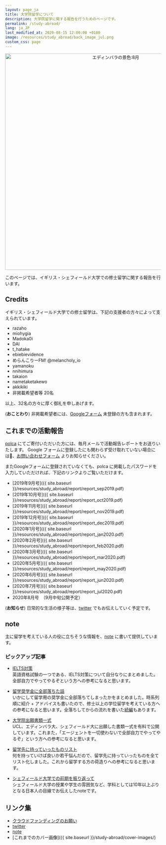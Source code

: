 ```yaml
---
layout: page_ja
title: 大学院留学について
description: 大学院留学に関する報告を行うためのページです。
permalink: /study-abroad/
lang: ja_JP
last_modified_at: 2020-08-15 12:00:00 +0100
image: /resources/study_abroad/back_image_jul.png
custom_css: page  
---
```


<div style="text-align: center;">
    <img src="{{ site.baseurl }}/resources/study_abroad/back_image_jul.png" alt="エディンバラの景色:8月" style="width: 700px; padding: none;"/>
</div>

このページでは、イギリス・シェフィールド大学での修士留学に関する報告を行います。  

## Credits  
イギリス・シェフィールド大学での修士留学は、下記の支援者の方々によって支えられています。   

* razaho    
* miohygia    
* Madoka0i  
* DAI  
* t_hatake  
* ebiebievidence  
* めらんこりーFM! @melancholy_io  
* yamanoku  
* nnihimura  
* takaion  
* nametaketakewo  
* akkikiki
* 非掲載希望者等 20名  

以上、32名の方々に厚く御礼を申しあげます。  

(**おことわり**) 非掲載希望者には、[Googleフォーム](https://forms.gle/r8dstQV33Ep3d55NA) 未登録の方も含まれます。


## これまでの活動報告  
[polca](https://polca.jp/projects/I3kvZaRxh8R) にてご寄付いただいた方には、毎月メールで活動報告レポートをお送りいたします。
Google フォームに登録したにも関わらず受け取れていない場合には、[お問い合わせフォーム](https://gucci-j.github.io/contact/) よりお知らせください。  

またGoogleフォームに登録されていなくても、polca に掲載したパスワードを入力していただければ、下記のリンクよりご覧いただけます。  

* [2019年9月号]({{ site.baseurl }}/resources/study_abroad/report/report_sep2019.pdf)  
* [2019年10月号]({{ site.baseurl }}/resources/study_abroad/report/report_oct2019.pdf)  
* [2019年11月号]({{ site.baseurl }}/resources/study_abroad/report/report_nov2019.pdf)   
* [2019年12月号]({{ site.baseurl }}/resources/study_abroad/report/report_dec2019.pdf)  
* [2020年1月号]({{ site.baseurl }}/resources/study_abroad/report/report_jan2020.pdf)  
* [2020年2月号]({{ site.baseurl }}/resources/study_abroad/report/report_feb2020.pdf)
* [2020年3月号]({{ site.baseurl }}/resources/study_abroad/report/report_mar2020.pdf)
* [2020年5月号]({{ site.baseurl }}/resources/study_abroad/report/report_may2020.pdf)
* [2020年6月号]({{ site.baseurl }}/resources/study_abroad/report/report_jun2020.pdf)
* [2020年7月号]({{ site.baseurl }}/resources/study_abroad/report/report_jul2020.pdf)
* 2020年8月号　（9月中旬公開予定）  


(**お知らせ**) 日常的な生活の様子等は、[twitter](https://twitter.com/_gucciiiii) でもお伝えしていく予定です。

## note  
主に留学を考えている人の役に立ちそうな情報を、[note](https://note.com/_gucciiiii) に書いて提供しています。  


### ピックアップ記事  
* [IELTS対策](https://note.com/_gucciiiii/n/nc2a210affadf)  
英語資格試験の一つである、IELTS対策について自分なりにまとめました。全部自力でやってやるぞという方への参考になると思います。  

* [留学奨学金に全部落ちた話](https://note.com/_gucciiiii/n/n719fc658a21d)  
いかにして留学用の奨学金に全部落ちてしまったかをまとめました。時系列順に紹介 + アドバイスも書いたので、修士以上の学位留学を考えている方への参考になると思います。全落ちしてからの流れを書いた[続編](https://note.com/_gucciiiii/n/n19ebbb1b401d)もあります。

* [大学院出願書類一式](https://note.com/_gucciiiii/m/m09f79ed8d2ca)  
UCL、エディンバラ大、シェフィールド大に出願した書類一式を有料で公開しています。これまた，「エージェントを一切使わないで全部自力でやってやるぞ」という方への参考になると思います。

* [留学先に持っていったものリスト](https://note.com/_gucciiiii/n/nd00780c1d3e7)  
何を持っていけば良いか若干悩んだので、留学先に持っていったものを全てリスト化しました。これから留学する方の荷造りへの参考になると思います。

* [シェフィールド大学での前期を振り返って](https://note.com/_gucciiiii/n/n8791b6fd0bea)  
シェフィールド大学の授業や学生の雰囲気など、学科としては10年以上ぶりとなる日本人の目線でお伝えしたnoteです。


## リンク集
* [クラウドファンディングのお願い](https://gucci-j.github.io/study-abroad/crowd-funding/)  
* [twitter](https://twitter.com/_gucciiiii)  
* [note](https://note.com/_gucciiiii)
* [これまでのカバー画像]({{ site.baseurl }}/study-abroad/cover-images/)
